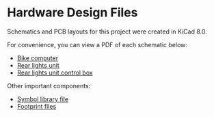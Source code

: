 # Hardware Design Files

Schematics and PCB layouts for this project were created in KiCad 8.0.

For convenience, you can view a PDF of each schematic below:

* [Bike computer](bike_computer/bike_computer.pdf)
* [Rear lights unit](rear_lights_unit/rear_lights_unit.pdf)
* [Rear lights unit control box](rear_lights_unit_control_box/rear_lights_unit_control_box.pdf)

Other important components:

* [Symbol library file](FahrradTech.kicad_sym)
* [Footprint files](FahrradTech.pretty/)
